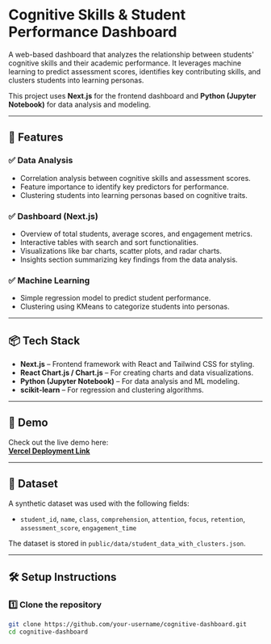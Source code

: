 # Cognitive Skills & Student Performance Dashboard

A web-based dashboard that analyzes the relationship between students' cognitive skills and their academic performance. It leverages machine learning to predict assessment scores, identifies key contributing skills, and clusters students into learning personas.

This project uses **Next.js** for the frontend dashboard and **Python (Jupyter Notebook)** for data analysis and modeling.

---

## 📂 Features

### ✅ Data Analysis
- Correlation analysis between cognitive skills and assessment scores.
- Feature importance to identify key predictors for performance.
- Clustering students into learning personas based on cognitive traits.

### ✅ Dashboard (Next.js)
- Overview of total students, average scores, and engagement metrics.
- Interactive tables with search and sort functionalities.
- Visualizations like bar charts, scatter plots, and radar charts.
- Insights section summarizing key findings from the data analysis.

### ✅ Machine Learning
- Simple regression model to predict student performance.
- Clustering using KMeans to categorize students into personas.

---

## 📦 Tech Stack

- **Next.js** – Frontend framework with React and Tailwind CSS for styling.
- **React Chart.js / Chart.js** – For creating charts and data visualizations.
- **Python (Jupyter Notebook)** – For data analysis and ML modeling.
- **scikit-learn** – For regression and clustering algorithms.

---

## 🚀 Demo

Check out the live demo here:  
**[Vercel Deployment Link](https://your-vercel-app.vercel.app)**

---

## 📂 Dataset

A synthetic dataset was used with the following fields:

- `student_id`, `name`, `class`, `comprehension`, `attention`, `focus`, `retention`, `assessment_score`, `engagement_time`

The dataset is stored in `public/data/student_data_with_clusters.json`.

---

## 🛠 Setup Instructions

### 1️⃣ Clone the repository

```bash
git clone https://github.com/your-username/cognitive-dashboard.git
cd cognitive-dashboard
